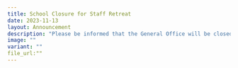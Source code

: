 ```yaml
---
title: School Closure for Staff Retreat
date: 2023-11-13
layout: Announcement
description: "Please be informed that the General Office will be closed on Wed 15 Nov for our annual Staff Retreat. Do contact us at kcpss@moe.edu.sg should you have any enquiries.Thank you."
image: ""
variant: ""
file_url:"" 
---
```

